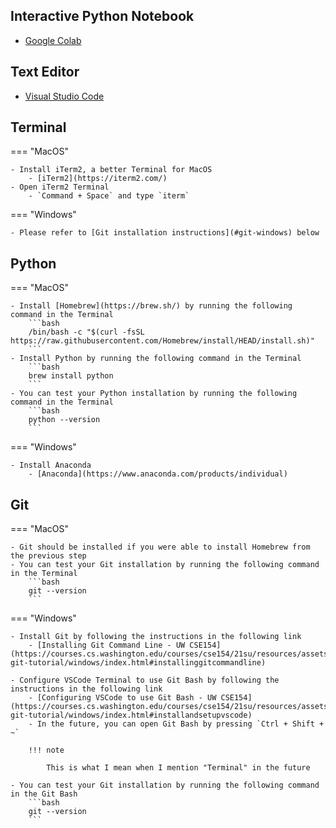 ## Interactive Python Notebook

- [Google Colab](https://colab.research.google.com)

## Text Editor

- [Visual Studio Code](https://code.visualstudio.com/)

## Terminal

=== "MacOS"

    - Install iTerm2, a better Terminal for MacOS
        - [iTerm2](https://iterm2.com/)
    - Open iTerm2 Terminal
        - `Command + Space` and type `iterm`

=== "Windows"

    - Please refer to [Git installation instructions](#git-windows) below

## Python

=== "MacOS"

    - Install [Homebrew](https://brew.sh/) by running the following command in the Terminal
        ```bash
        /bin/bash -c "$(curl -fsSL https://raw.githubusercontent.com/Homebrew/install/HEAD/install.sh)"
        ```
    - Install Python by running the following command in the Terminal
        ```bash
        brew install python
        ```
    - You can test your Python installation by running the following command in the Terminal
        ```bash
        python --version
        ```

=== "Windows"

    - Install Anaconda
        - [Anaconda](https://www.anaconda.com/products/individual)

## Git

=== "MacOS"

    - Git should be installed if you were able to install Homebrew from the previous step
    - You can test your Git installation by running the following command in the Terminal
        ```bash
        git --version
        ```

=== "Windows"
    <a name="git-windows"></a>

    - Install Git by following the instructions in the following link
        - [Installing Git Command Line - UW CSE154](https://courses.cs.washington.edu/courses/cse154/21su/resources/assets/vscode-git-tutorial/windows/index.html#installinggitcommandline)

    - Configure VSCode Terminal to use Git Bash by following the instructions in the following link
        - [Configuring VSCode to use Git Bash - UW CSE154](https://courses.cs.washington.edu/courses/cse154/21su/resources/assets/vscode-git-tutorial/windows/index.html#installandsetupvscode)
        - In the future, you can open Git Bash by pressing `Ctrl + Shift + ~`

        !!! note

            This is what I mean when I mention "Terminal" in the future

    - You can test your Git installation by running the following command in the Git Bash
        ```bash
        git --version
        ```